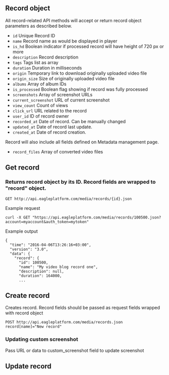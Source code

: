 ## Record object

All record-related API methods will accept or return record object parameters as described below.

* `id` Unique Record ID
* `name` Record name as would be displayed in player
* `is_hd` Boolean indicator if processed record will have height of 720 px or more
* `description` Record description
* `tags` Tags list as array
* `duration` Duration in milliseconds
* `origin` Temporary link to download originally uploaded video file
* `origin_size` Size of originally uploaded video file
* `albums` Array of album IDs
* `is_processed` Boolean flag showing if record was fully processed
* `screenshots` Array of screenshot URLs
* `current_screenshot` URL of current screenshot
* `view_count` Count of views
* `click_url` URL related to the record
* `user_id` ID of record owner
* `recorded_at` Date of record. Can be manually changed
* `updated_at` Date of record last update.
* `created_at` Date of record creation.

Record will also include all fields defined on Metadata management page.

* `record_files` Array of converted video files

## Get record

### Returns record object by its ID. Record fields are wrapped to "record" object.

    GET http://api.eagleplatform.com/media/records/{id}.json

Example request

    curl -X GET "https://api.eagleplatform.com/media/records/100500.json?account=myaccount&auth_token=mytoken"

Example output

    {
      "time": "2016-04-06T13:26:16+03:00",
      "version": "3.0",
      "data": {
        "record": {
          "id": 100500,
          "name": "My video blog record one",
          "description": null,
          "duration": 164000,
          ...


## Create record

Creates record. Record fields should be passed as request fields wrapped with record object

    POST http://api.eagleplatform.com/media/records.json
    record[name]="New record"


### Updating custom screenshot

Pass URL or data to custom_screenshot field to update screenshot

## Update record
